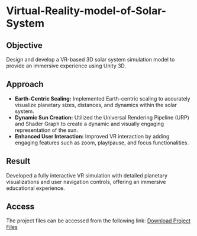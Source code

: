 # Virtual-Reality-model-of-Solar-System

## Objective
Design and develop a VR-based 3D solar system simulation model to provide an immersive experience using Unity 3D.

## Approach
- **Earth-Centric Scaling:** Implemented Earth-centric scaling to accurately visualize planetary sizes, distances, and dynamics within the solar system.
- **Dynamic Sun Creation:** Utilized the Universal Rendering Pipeline (URP) and Shader Graph to create a dynamic and visually engaging representation of the sun.
- **Enhanced User Interaction:** Improved VR interaction by adding engaging features such as zoom, play/pause, and focus functionalities.

## Result
Developed a fully interactive VR simulation with detailed planetary visualizations and user navigation controls, offering an immersive educational experience.

## Access
The project files can be accessed from the following link:
[Download Project Files](https://drive.google.com/drive/folders/1rTkWXg3m79qcHe1cF-FQhufVYM2rDvDf)
